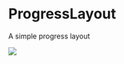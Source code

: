 # ProgressLayout
A simple progress layout

![](https://github.com/SmartDengg/ProgressLayout/blob/master/ScreenShot/progressLayout.gif)
